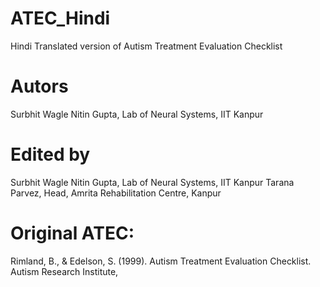# ATEC_Hindi
Hindi Translated version of Autism Treatment Evaluation Checklist


# Autors
Surbhit Wagle
Nitin Gupta, Lab of Neural Systems, IIT Kanpur


# Edited by
Surbhit Wagle
Nitin Gupta, Lab of Neural Systems, IIT Kanpur
Tarana Parvez, Head, Amrita Rehabilitation Centre, Kanpur



# Original ATEC:
Rimland, B., & Edelson, S. (1999). Autism Treatment Evaluation Checklist. Autism Research Institute,

